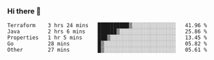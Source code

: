 ### Hi there 👋


<!--START_SECTION:waka-->

```text
Terraform    3 hrs 24 mins   ██████████▒░░░░░░░░░░░░░░   41.96 %
Java         2 hrs 6 mins    ██████▒░░░░░░░░░░░░░░░░░░   25.86 %
Properties   1 hr 5 mins     ███▒░░░░░░░░░░░░░░░░░░░░░   13.45 %
Go           28 mins         █▒░░░░░░░░░░░░░░░░░░░░░░░   05.82 %
Other        27 mins         █▒░░░░░░░░░░░░░░░░░░░░░░░   05.61 %
```

<!--END_SECTION:waka-->

<!--
**ssrahul96/ssrahul96** is a ✨ _special_ ✨ repository because its `README.md` (this file) appears on your GitHub profile.

Here are some ideas to get you started:

- 🔭 I’m currently working on ...
- 🌱 I’m currently learning ...
- 👯 I’m looking to collaborate on ...
- 🤔 I’m looking for help with ...
- 💬 Ask me about ...
- 📫 How to reach me: ...
- 😄 Pronouns: ...
- ⚡ Fun fact: ...
-->
